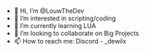 - 👋 Hi, I’m @LouwTheDev
- 👀 I’m interested in scripting/coding
- 🌱 I’m currently learning LUA
- 💞️ I’m looking to collaborate on Big Projects
- 📫 How to reach me: Discord - _dewilx

